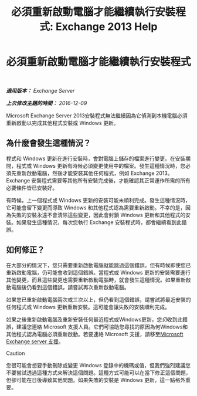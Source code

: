 ﻿---
title: '必須重新啟動電腦才能繼續執行安裝程式: Exchange 2013 Help'
TOCTitle: 必須重新啟動電腦才能繼續執行安裝程式
ms:assetid: d5c73280-4e54-473a-b328-9673af11e2c0
ms:mtpsurl: https://technet.microsoft.com/zh-tw/library/ms.exch.setupreadiness.rebootpending(v=EXCHG.150)
ms:contentKeyID: 50474343
ms.date: 05/21/2018
mtps_version: v=EXCHG.150
ms.translationtype: MT
---

# 必須重新啟動電腦才能繼續執行安裝程式

 

_**適用版本：** Exchange Server_

_**上次修改主題的時間：** 2016-12-09_

Microsoft Exchange Server 2013安裝程式無法繼續因為它偵測到本機電腦必須重新啟動以完成其他程式安裝或 Windows 更新。

## 為什麼會發生這種情況？

程式和 Windows 更新在進行安裝時，會對電腦上儲存的檔案進行變更。在安裝期間，程式或 Windows 更新有時候必須變更使用中的檔案。發生這種情況時，您必須先重新啟動電腦，然後才能安裝其他任何程式，例如 Exchange 2013。Exchange 安裝程式需要等其他所有安裝完成後，才能確認其正常運作所需的所有必要條件皆已安裝好。

有時候，上一個程式或 Windows 更新的安裝可能未順利完成。發生這種情況時，它可能會留下變更而導致 Windows 和其他程式認為需要重新啟動。不幸的是，因為失敗的安裝永遠不會清除這些變更，因此會封鎖 Windows 更新和其他程式的安裝。如果發生這種情況，每次您執行 Exchange 安裝程式時，都會繼續看到此錯誤。

## 如何修正？

在大部分的情況下，您只需要重新啟動電腦就能跳過這個錯誤。但有時候即使您已重新啟動電腦，仍可能會收到這個錯誤。當程式或 Windows 更新的安裝需要進行其他變更，而且這些變更也需要重新啟動電腦時，就會發生這種情況。如果重新啟動電腦後仍看到這個錯誤，請嘗試再次重新啟動電腦。

如果您已重新啟動電腦兩次或三次以上，但仍看到這個錯誤，請嘗試將最近安裝的任何程式或 Windows 更新重新安裝。這可能會讓失敗的安裝順利完成。

如果之後重新啟動電腦及重新安裝任何最近程式或Windows更新，您*仍*收到此錯誤，建議您連絡 Microsoft 支援人員。它們可協助您尋找的原因為何Windows和其他程式認為電腦必須重新啟動。若要連絡 Microsoft 支援，請移至[Microsoft Exchange server 支援](https://go.microsoft.com/fwlink/p/?linkid=525940)。


> [!CAUTION]  
> 您很可能會想要手動刪除或變更 Windows 登錄中的機碼或值，但我們強烈建議您不要嘗試透過這種方式來解決這個問題。這種方式可能可以在當下修正這個問題，但卻可能在日後導致其他問題。如果失敗的安裝是 Windows 更新，這一點格外重要。



